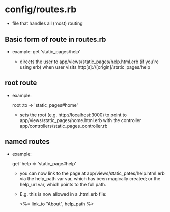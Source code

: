 # config/routes.rb

*  file that handles all (most) routing

## Basic form of route in routes.rb
*   example:
		get 'static_pages/help'

    *   directs the user to app/views/static_pages/help.html.erb (if you're using erb)
		    when user visits http[s]://[origin]/static_pages/help

## root route
*   example:

    root :to => 'static_pages#home'

    *   sets the root (e.g. http://localhost:3000) to point to app/views/static_pages/home.html.erb
        with the controller app/controllers/static_pages_controller.rb

## named routes
*   example:

    get 'help => 'static_page#help'

    *   you can now link to the page at app/views/static_pates/help.html.erb via the help_path var
        var, which has been magically created; or the help_url var, which points to the full path.
    *   E.g. this is now allowed in a .html.erb file:
		
        <%= link_to "About", help_path %>



